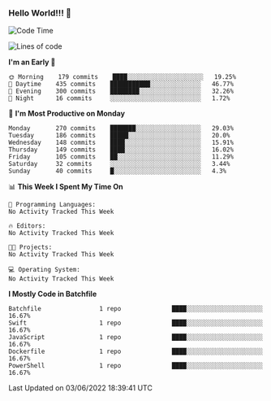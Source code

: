 ### Hello World!!! 👋

<!--
**kekotek/kekotek** is a ✨ _special_ ✨ repository because its `README.md` (this file) appears on your GitHub profile.

Here are some ideas to get you started:

- 🔭 I’m currently working on ...
- 🌱 I’m currently learning ...
- 👯 I’m looking to collaborate on ...
- 🤔 I’m looking for help with ...
- 💬 Ask me about ...
- 📫 How to reach me: ...
- 😄 Pronouns: ...
- ⚡ Fun fact: ...
-->

<!--START_SECTION:waka-->
![Code Time](http://img.shields.io/badge/Code%20Time-0%20secs-blue)

![Lines of code](https://img.shields.io/badge/From%20Hello%20World%20I%27ve%20Written-19%20Thousand%20lines%20of%20code-blue)

**I'm an Early 🐤** 

```text
🌞 Morning    179 commits    ████░░░░░░░░░░░░░░░░░░░░░   19.25% 
🌆 Daytime    435 commits    ███████████░░░░░░░░░░░░░░   46.77% 
🌃 Evening    300 commits    ████████░░░░░░░░░░░░░░░░░   32.26% 
🌙 Night      16 commits     ░░░░░░░░░░░░░░░░░░░░░░░░░   1.72%

```
📅 **I'm Most Productive on Monday** 

```text
Monday       270 commits    ███████░░░░░░░░░░░░░░░░░░   29.03% 
Tuesday      186 commits    █████░░░░░░░░░░░░░░░░░░░░   20.0% 
Wednesday    148 commits    ████░░░░░░░░░░░░░░░░░░░░░   15.91% 
Thursday     149 commits    ████░░░░░░░░░░░░░░░░░░░░░   16.02% 
Friday       105 commits    ██░░░░░░░░░░░░░░░░░░░░░░░   11.29% 
Saturday     32 commits     ░░░░░░░░░░░░░░░░░░░░░░░░░   3.44% 
Sunday       40 commits     █░░░░░░░░░░░░░░░░░░░░░░░░   4.3%

```


📊 **This Week I Spent My Time On** 

```text
💬 Programming Languages: 
No Activity Tracked This Week

🔥 Editors: 
No Activity Tracked This Week

🐱‍💻 Projects: 
No Activity Tracked This Week

💻 Operating System: 
No Activity Tracked This Week

```

**I Mostly Code in Batchfile** 

```text
Batchfile                1 repo              ████░░░░░░░░░░░░░░░░░░░░░   16.67% 
Swift                    1 repo              ████░░░░░░░░░░░░░░░░░░░░░   16.67% 
JavaScript               1 repo              ████░░░░░░░░░░░░░░░░░░░░░   16.67% 
Dockerfile               1 repo              ████░░░░░░░░░░░░░░░░░░░░░   16.67% 
PowerShell               1 repo              ████░░░░░░░░░░░░░░░░░░░░░   16.67%

```



 Last Updated on 03/06/2022 18:39:41 UTC
<!--END_SECTION:waka-->
